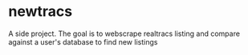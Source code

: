 # newtracs
A side project. The goal is to webscrape realtracs listing and compare against a user's database to find new listings
